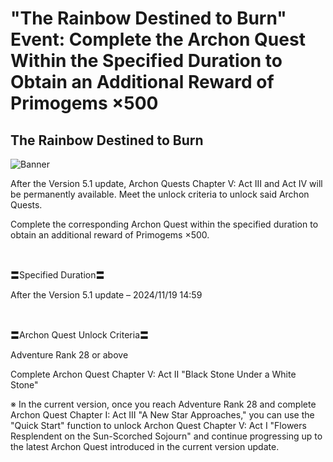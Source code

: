 # "The Rainbow Destined to Burn" Event: Complete the Archon Quest Within the Specified Duration to Obtain an Additional Reward of Primogems ×500
## The Rainbow Destined to Burn
![Banner](https://sdk.hoyoverse.com/upload/ann/2024/09/19/92c056d805e3b2991ea6bc2b1642ea2d_5044349615837446057.png)

After the Version 5.1 update, Archon Quests Chapter V: Act III and Act IV will be permanently available. Meet the unlock criteria to unlock said Archon Quests.

Complete the corresponding Archon Quest within the specified duration to obtain an additional reward of Primogems ×500.

‍

〓Specified Duration〓

After the Version 5.1 update – <t class="t_lc" contenteditable="false">2024/11/19 14:59</t>

‍

〓Archon Quest Unlock Criteria〓

Adventure Rank 28 or above

Complete Archon Quest Chapter V: Act II "Black Stone Under a White Stone"

※ In the current version, once you reach Adventure Rank 28 and complete Archon Quest Chapter I: Act III "A New Star Approaches," you can use the "Quick Start" function to unlock Archon Quest Chapter V: Act I "Flowers Resplendent on the Sun-Scorched Sojourn" and continue progressing up to the latest Archon Quest introduced in the current version update.
